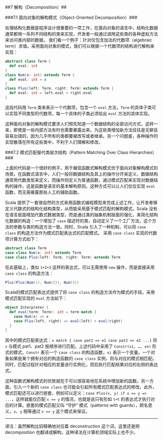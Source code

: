 ##7	解构（Decomposition）##

###7.1	面向对象的解构模式（Object-Oriented Decomposition）###

处理结构化数据是程序设计很重要的一项工作，在面向对象的语言中，结构化数据通常都用一系列不同结构的类来实现，开发者一般通过调用这些类的各种虚拟方法来访问类内部的数据。
我们看一个例子：针对仅包含加法的代数项（algebraic term）求值。采用面向对象的模式，我们可以根据一个代数项的结构进行解构来实现：
```Scala
abstract class Term {
  def eval: int
}
class Num(x: int) extends Term {
  def eval: int = x
}
class Plus(left: Term, right: Term) extends Term {
  def eval: int = left.eval + right.eval
}
```
这段代码用 `Term` 类来表示一个代数项，包含一个 `eval` 方法，`Term` 的具体子类可以实现不同类型的代数项，每一个具体的子类必须给出 `eval` 方法的具体实现。

这种面向对象的解构模式要求人们预先知道一个数据结构的全部访问方式，这样一来，即使是一些内部方法有时也需要暴露出来。为这些类增加新方法往往是无聊且容易出错的，因为几乎所有的类都要被改写或者继承。另一个问题是，各种操作的实现散落在所有这些类中，不利于人们理解和修改。

###7.2	模式匹配替代类层次结构（Pattern Matching Over Class Hierarchies）###

上面的代码是一个很好的例子，用于展现函数式解构模式优于面向对象解构模式的场景。在函数式语言中，人们一般将数据结构及其上的操作分开来定义，数据结构通常用代数类型来定义，而操作则定义为普通函数，通过模式匹配来实现对数据结构的操作，这是函数是语言的基本解构原则。这种方式可以让人们仅仅实现 `eval` 函数，而无需暴露那些人工的辅助函数。

Scala 提供了一套很自然的方式来用函数式编程模型来完成上述工作，让开发者够定义代数式的结构化结构类型，从而能采用基于模式匹配的解构模式。Scala 没有在语言层面增加代数式数据类型，而是通过类的抽象机制层面的强化，来简化结构化数据的构造：一个增加了 `case` 描述符的类，自动定义了一个工厂方法，这个方法的参数与类的构造方法一致。同时，Scala 引入了一种机制，可以将 `case class` 的构造方法作为模式匹配表达式的匹配模式。
采用 `case class` 实现的代数项计算方式如下：
```Scala
abstract class Term
case class Num(x: int) extends Term
case class Plus(left: Term, right: Term) extends Term
```
在此基础上，类似 `1+2+3` 这样的表达式，可以无需使用 `new` 操作，而是直接采用 `case class` 的构造方法：
```Scala
Plus(Plus(Num(1), Num(2)), Num(3))
```
Scala的模式匹配表达式提供了将 `case class` 的构造方法作为模式的手段，采用模式匹配实现的 `eval` 方法如下：
```Scala
object Interpreter {
  def eval(term: Term): int = term match {
    case Num(x) => x
    case Plus(left, right) => eval(left) + eval(right)
  }
}
```
其中的模式匹配表达式：`x match { case pat1 => e1 case pat2 => e2 ...}` 将 `x` 与模式 pat1、pat2 按顺序进行匹配。上述代码中采用了 `Constr(x1, …, xn)` 形式的模式，`Constr` 表示一个 `case class` 的构造函数，`xi` 表示一个变量。一个对象如果是某个拥有对应的构造函数的 `case class` 实例，则与对应的模式相匹配。同时，匹配过程针对相应的变量进行实例化，而后执行匹配结果对应的右侧的表达式。

这种函数式解构模式的优势就在于可以很容易地在系统中增加新的函数。另一方面，引入一个新的 `case class` 也可能会引起所有模式匹配表达式的修改。此外，模式匹配还可以进行嵌套，例如可以定义：`case Plus(x, y) if x == y => ...`，这样就能仅匹配 `x == y` 的情况，也就是说只有形如 `t+t` 的表达式才执行对应的计算。嵌套的模式匹配又叫 “守护” 模式（patterns with guards），顾名思义，`x`、`y` 相等通过 `x == y` 这个模式来保证。

--------------------------------------------------------------------------
译注：虽然解构比较精确地对应着 deconstruction 这个词，这里还是把 decomposition 也翻译成解构，这种译法在计算机领域实际上也不少。

